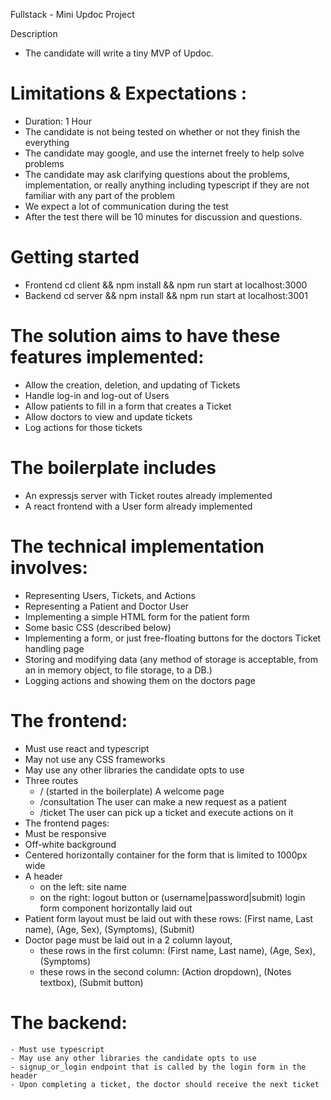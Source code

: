 Fullstack - Mini Updoc Project

Description

 - The candidate will write a tiny MVP of Updoc.

# Limitations & Expectations : 

 - Duration: 1 Hour
 - The candidate is not being tested on whether or not they finish the everything
 - The candidate may google, and use the internet freely to help solve problems
 - The candidate may ask clarifying questions about the problems, implementation, or really anything including typescript if they are not familiar with any part of the problem
 - We expect a lot of communication during the test
 - After the test there will be 10 minutes for discussion and questions.

# Getting started
 - Frontend cd client && npm install && npm run start at localhost:3000
 - Backend cd server && npm install && npm run start at localhost:3001

# The solution aims to have these features implemented:
 - Allow the creation, deletion, and updating of Tickets
 - Handle log-in and log-out of Users
 - Allow patients to fill in a form that creates a Ticket
 - Allow doctors to view and update tickets
 - Log actions for those tickets

# The boilerplate includes
 - An expressjs server with Ticket routes already implemented
 - A react frontend with a User form already implemented

# The technical implementation involves:
 - Representing Users, Tickets, and Actions
 - Representing a Patient and Doctor User
 - Implementing a simple HTML form for the patient form
 - Some basic CSS (described below)
 - Implementing a form, or just free-floating buttons for the doctors Ticket handling page
 - Storing and modifying data (any method of storage is acceptable, from an in memory object, to file storage, to a DB.)
 - Logging actions and showing them on the doctors page

# The frontend:
 - Must use react and typescript
 - May not use any CSS frameworks
 - May use any other libraries the candidate opts to use
 - Three routes 
    - / (started in the boilerplate) A welcome page
    - /consultation The user can make a new request as a patient
    - /ticket The user can pick up a ticket and execute actions on it
 - The frontend pages:
 - Must be responsive
 - Off-white background
 - Centered horizontally container for the form that is limited to 1000px wide
 - A header
    - on the left: site name
    - on the right: logout button or (username|password|submit) login form component horizontally laid out
- Patient form layout must be laid out with these rows: (First name, Last name), (Age, Sex), (Symptoms), (Submit)
- Doctor page must be laid out in a 2 column layout,
    - these rows in the first column: (First name, Last name), (Age, Sex), (Symptoms)
    - these rows in the second column: (Action dropdown), (Notes textbox), (Submit button)

# The backend:
    - Must use typescript
    - May use any other libraries the candidate opts to use
    - signup_or_login endpoint that is called by the login form in the header
    - Upon completing a ticket, the doctor should receive the next ticket
